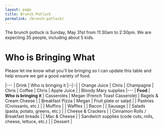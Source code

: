 ```yaml
---
layout: page
title: Brunch Potluck
permalink: /brunch-potluck/
---
```


The brunch potluck is Sunday, May 31st from 11:30am to 2:30pm. We are expecting 35 people, including about 5 kids.

# Who is Bringing What

Please let me know what you'll be bringing so I can update this table and help ensure we get a good variety of food.

|---
| Drink | Who is bringing it
|:-|:-|
| Orange Juice | Chris
| Champagne | Chris
| Coffee | Chris
| Apple Juice |
| Bloody Mary supplies
|---
| **Food** | **Who is bringing it**
| Casseroles | Megan (French Toast Casserole)
| Bagels & Cream Cheese |
| Breakfast Pizza | Megan
| Fruit plate or salad |
| Pastries (Croissants, etc.) |
| Muffins |
| Waffles |
| Bacon |
| Sausage |
| Salads (pasta, potato, greens, etc.) |
| Cheese & Crackers |
| Cinnamon Rolls / Breakfast breads |
| Mac & Cheese |
| Sandwich supplies (code cuts, rolls, cheese, lettuce, etc.) |
| Dessert |

